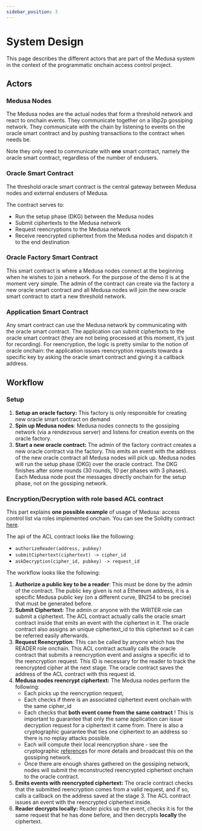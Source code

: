 ```yaml
---
sidebar_position: 3
---
```


# System Design

This page describes the different actors that are part of the Medusa system in the context of the programmatic onchain access control project.  

## Actors

### Medusa Nodes

The Medusa nodes are the actual nodes that form a threshold network and react to onchain events. They communicate together on a libp2p gossiping network. They communicate with the chain by listening to events on the  oracle smart contract and by pushing transactions to the contract when needs be.

Note they only need to communicate with **one** smart contract, namely the oracle smart contract, regardless of the number of endusers.

### Oracle Smart Contract

The threshold oracle smart contract is the central gateway between Medusa nodes and external endusers of Medusa.

The contract serves to:

- Run the setup phase (DKG) between the Medusa nodes
- Submit ciphertexts to the Medusa network
- Request reencryptions to the Medusa network
- Receive reencrypted ciphertext from the Medusa nodes and dispatch it to the end destination

### Oracle Factory Smart Contract

This smart contract is where a Medusa nodes connect at the beginning when he wishes to join a network. For the purpose of the demo it is at the moment very simple. The admin of the contract can create via the factory a new oracle smart contract and all Medusa nodes will join the new oracle smart contract to start a new threshold network.

### Application Smart Contract

Any smart contract can use the Medusa network by communicating with the oracle smart contract. The application can submit ciphertexts to the oracle smart contract (they are not being processed at this moment, it’s just for recording). For reencryption, the logic is pretty similar to the notion of oracle onchain: the application issues reencryption requests towards a specific key by asking the oracle smart contract and giving it a callback address. 

## Workflow

### Setup

1. **Setup an oracle factory:** This factory is only responsible for creating new oracle smart contract on demand
2. **Spin up Medusa nodes**: Medusa nodes connects to the gossiping network (via a rendezvous server) and listens for creation events on the oracle factory.
3. **Start a new oracle contract:** The admin of the factory contract creates a new oracle contract via the factory. This emits an event with the address of the new oracle contract all Medusa nodes will pick up. Medusa nodes will run the setup phase (DKG) over the oracle contract. The DKG finishes after some rounds (30 rounds, 10 per phases with 3 phases). Each Medusa node post the messages directly onchain for the setup phase, not on the gossiping network.

### Encryption/Decryption with role based ACL contract

This part explains **one possible example** of usage of Medusa: 
access control list via roles implemented onchain. You can see the Solidity 
contract [here](https://github.com/medusa-network/medusa-contracts/blob/b21ec5c6568826d23288a1d0728be5541e2fa93c/src/RoleACL.sol).

The api of the ACL contract looks like the following:

- `authorizeReader(address, pubkey)`
- `submitCiphertext(ciphertext) -> cipher_id`
- `askDecryption(cipher_id, pubkey) -> request_id`

The workflow looks like the following:

1. **Authorize a public key to be a reader**: This must be done by the admin of the contract. The public key given is not a Ethereum address, it is a specific Medusa public key (on a different curve, BN254 to be precise) that must be generated before.
2. **Submit Ciphertext:** The admin or anyone with the WRITER role can submit a ciphertext. The ACL contract actually calls the oracle smart contract inside that emits an event with the ciphertext in it. The oracle contract also assigns an unique ciphertext_id to this ciphertext so it can be referred easily afterwards. 
3. **Request Reencryption**: This can be called by anyone which has the READER role onchain. This ACL contract actually calls the oracle contract that submits a reencryption event and assigns a specific id to the reencryption request. This ID is necessary for the reader to track the reencrypted cipher at the next stage. The oracle contract saves the address of the ACL contract with this request id.
4. **Medusa nodes reencrypt ciphertext:** The Medusa nodes perform the following:
    - Each picks up the reencryption request,
    - Each checks if there is an associated ciphertext event onchain with the same cipher_id
    - Each checks that **both event come from the same contract** ! This is important to guarantee that only the same application can issue decryption request for a ciphertext it came from. There is also a cryptographic guarantee that ties one ciphertext to an address so there is no replay attacks possible.
    - Each will compute their local reencryption share - see the cryptographic [reference](https://www.notion.so/Cryptographic-Protocols-Specs-2d1b453bc082481492bb6d4dec5d7ac1)s for more details and broadcast this on the gossiping network.
    - Once there are enough shares gathered on the gossiping network, nodes will submit the reconstructed reencrypted ciphertext onchain to the oracle contract.
5. **Emits events with reencrypted ciphertext:** The oracle contract checks that the submitted reencryption comes from a valid request, and if so, calls a callback on the address saved at the stage 3. The ACL contract issues an event with the reencrypted ciphertext inside.
6. **Reader decrypts locally:** Reader picks up the event, checks it is for the same request that he has done before, and then decrypts **locally** the ciphertext.